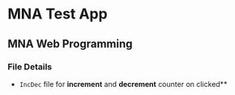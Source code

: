 # MNA Test App

## MNA Web Programming

### File Details

- `IncDec` file for **increment** and **decrement** counter on clicked\*\*
